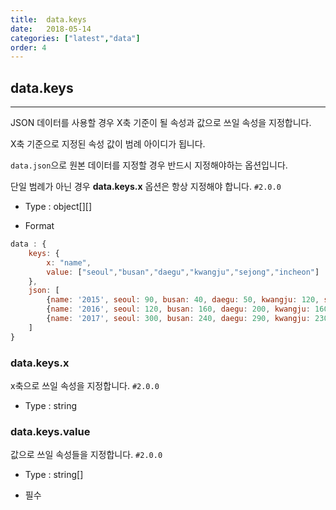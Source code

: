 ```yaml
---
title:  data.keys
date:   2018-05-14
categories: ["latest","data"]
order: 4
---
```


## data.keys
---

JSON 데이터를 사용할 경우 X축 기준이 될 속성과 값으로 쓰일 속성을 지정합니다.

X축 기준으로 지정된 속성 값이 범례 아이디가 됩니다.

<code>data.json</code>으로 원본 데이터를 지정할 경우 반드시 지정해야하는 옵션입니다.

단일 범례가 아닌 경우 **data.keys.x** 옵션은 항상 지정해야 합니다.
`#2.0.0`

* Type : object[][]

* Format
```javascript
data : {
    keys: {
        x: "name",
        value: ["seoul","busan","daegu","kwangju","sejong","incheon"]
    },
    json: [
        {name: '2015', seoul: 90, busan: 40, daegu: 50, kwangju: 120, sejong: 80, incheon: 90},
        {name: '2016', seoul: 120, busan: 160, daegu: 200, kwangju: 160, sejong: 130, incheon: 220},
        {name: '2017', seoul: 300, busan: 240, daegu: 290, kwangju: 230, sejong: 300, incheon: 320}
    ]
}
```

### data.keys.x

x축으로 쓰일 속성을 지정합니다.
`#2.0.0`

* Type : string

### data.keys.value

값으로 쓰일 속성들을 지정합니다.
`#2.0.0`

* Type : string[]

* 필수

